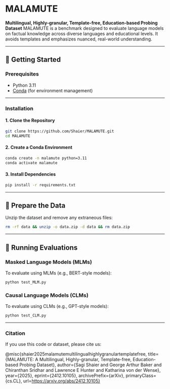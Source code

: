 # MALAMUTE
**Multilingual, Highly-granular, Template-free, Education-based Probing Dataset**
MALAMUTE is a benchmark designed to evaluate language models on factual knowledge across diverse languages and educational levels. It avoids templates and emphasizes nuanced, real-world understanding.

---
## 🚀 Getting Started
### Prerequisites
- Python 3.11
- [Conda](https://docs.conda.io/en/latest/) (for environment management)
---
### Installation
#### 1. Clone the Repository
```bash
git clone https://github.com/Shaier/MALAMUTE.git
cd MALAMUTE
```
#### 2. Create a Conda Environment
```bash
conda create -n malamute python=3.11
conda activate malamute
```
#### 3. Install Dependencies
```bash
pip install -r requirements.txt
```
---
## 📂 Prepare the Data
Unzip the dataset and remove any extraneous files:
```bash
rm -rf data && unzip -o data.zip -d data && rm data.zip
```
---
## 🧪 Running Evaluations
### Masked Language Models (MLMs)
To evaluate using MLMs (e.g., BERT-style models):
```bash
python test_MLM.py
```
### Causal Language Models (CLMs)
To evaluate using CLMs (e.g., GPT-style models):
```bash
python test_CLM.py
```
---

### Citation

If you use this code or dataset, please cite us:

@misc{shaier2025malamutemultilingualhighlygranulartemplatefree,
      title={MALAMUTE: A Multilingual, Highly-granular, Template-free, Education-based Probing Dataset}, 
      author={Sagi Shaier and George Arthur Baker and Chiranthan Sridhar and Lawrence E Hunter and Katharina von der Wense},
      year={2025},
      eprint={2412.10105},
      archivePrefix={arXiv},
      primaryClass={cs.CL},
      url=https://arxiv.org/abs/2412.10105}